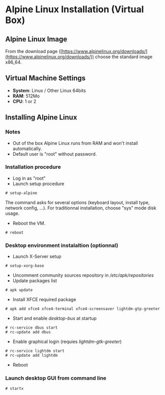 # Alpine Linux Installation (Virtual Box)

## Alpine Linux Image
From the download page ([https://www.alpinelinux.org/downloads/](https://www.alpinelinux.org/downloads/)) choose the standard image x86_64.

## Virtual Machine Settings
- **System**: Linux / Other Linux 64bits
- **RAM**: 512Mo
- **CPU**: 1 or 2

## Installing Alpine Linux
### Notes
- Out of the box Alpine Linux runs from RAM and won't install automatically.
- Default user is "root" without password.

### Installation procedure
- Log in as "root"
- Launch setup procedure
```
# setup-alpine
```
The command asks for several options (keyboard layout, install type, network config, ...).
For traditionnal installation, choose "sys" mode disk usage.

* Reboot the VM.
```
# reboot
```

### Desktop environment instalaltion (optionnal)
* Launch X-Server setup
```
# setup-xorg-base
```
* Uncomment community sources repository in */etc/apk/repositories*
* Update packages list
```
# apk update
```
* Install XFCE required package
```
# apk add xfce4 xfce4-terminal xfce4-screensaver lightdm-gtp-greeter
```
* Start and enable *desktop-bus* at startup
```
# rc-service dbus start
# rc-update add dbus
```
* Enable graphical login (requies *lightdm-gtk-greeter*)
```
# rc-service lightdm start
# rc-update add lightdm
```
* Reboot

### Launch desktop GUI from command line
```
# startx
```